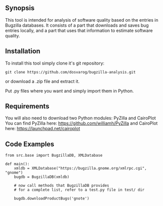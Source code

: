 ## Synopsis

This tool is intended for analysis of software quality based on the entries in
Bugzilla databases. It consists of a part that downloads and saves bug entries
locally, and a part that uses that information to estimate software quality.

## Installation

To install this tool simply clone it's git repository:

    git clone https://github.com/dosvarog/bugzilla-analysis.git

or download a .zip file and extract it.

Put .py files where you want and simply import them in Python.

## Requirements

You will also need to download two Python modules: PyZilla and CairoPlot
You can find PyZilla here: https://github.com/williamh/PyZilla
and CairoPlot here: https://launchpad.net/cairoplot

## Code Examples

    from src.base import BugzillaDB, XMLDatabase

    def main():
        xmldb = XMLDatabase("https://bugzilla.gnome.org/xmlrpc.cgi", "gnome")
        bugdb = BugzillaDB(xmldb)

        # now call methods that BugzillaDB provides
        # for a complete list, refer to a test.py file in test/ dir

        bugdb.downloadProductBugs('gnote')
